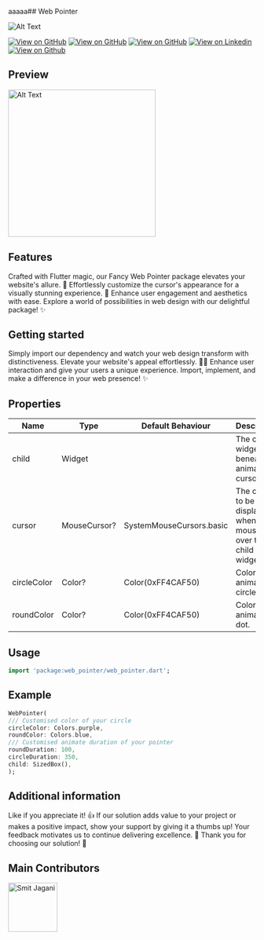 aaaaa## Web Pointer

![Alt Text](https://fluttercommunity.dev/_github/header/web-pointer)

[![View on GitHub](https://github.com/SimformSolutionsPvtLtd/flutter_showcaseview/workflows/Build/badge.svg?branch=master)](https://github.com/smitjagani)
[![View on GitHub](https://img.shields.io/pub/v/showcaseview?label=web_pointer)](https://github.com/smitjagani)
[![View on GitHub](https://img.shields.io/github/license/OpenFlutter/flutter_oktoast.svg)](https://github.com/smitjagani)
[![View on Linkedin](https://img.shields.io/badge/Dev:-Smit_Jagani-blue.svg)](https://www.linkedin.com/in/smitjagani)
[![View on Github](https://img.shields.io/pub/points/web_pointer?color=FF474C&label=pub%20points)](https://www.linkedin.com/in/smitjagani)

## Preview

<img src="https://res.cloudinary.com/practicaldev/image/fetch/s--S44mzZ1F--/c_limit%2Cf_auto%2Cfl_progressive%2Cq_66%2Cw_800/https://user-images.githubusercontent.com/69592270/145694947-ee595f08-42bd-42e7-b3e1-b2183c835953.gif" alt="Alt Text" height="300">

## Features

Crafted with Flutter magic, our Fancy Web Pointer package elevates your website's allure. 🚀
Effortlessly customize the cursor's appearance for a visually stunning experience. 🎨 Enhance user
engagement and aesthetics with ease. Explore a world of possibilities in web design with our
delightful package! ✨

## Getting started

Simply import our dependency and watch your web design transform with distinctiveness. Elevate your
website's appeal effortlessly. 🚀🌐 Enhance user interaction and give your users a unique experience.
Import, implement, and make a difference in your web presence! ✨

## Properties

| Name            | Type         | Default Behaviour      | Description                                         |
|-----------------|--------------|------------------------|-----------------------------------------------------|
| child           | Widget       |                        | The child widget beneath the animated cursor.       |
| cursor          | MouseCursor? | SystemMouseCursors.basic | The cursor to be displayed when the mouse is over the child widget. |
| circleColor     | Color?       | Color(0xFF4CAF50)      | Color of the animated circle.                       |
| roundColor      | Color?       | Color(0xFF4CAF50)      | Color of the animated dot.                          |

## Usage

```dart
import 'package:web_pointer/web_pointer.dart';
```

## Example

```dart
WebPointer(
/// Customised color of your circle
circleColor: Colors.purple,
roundColor: Colors.blue,
/// Customised animate duration of your pointer
roundDuration: 100,
circleDuration: 350,
child: SizedBox(),
);
```

## Additional information

Like if you appreciate it! 👍 If our solution adds value to your project or makes a positive impact,
show your support by giving it a thumbs up! Your feedback motivates us to continue delivering
excellence. 🌟 Thank you for choosing our solution! 🙌


## Main Contributors
<img src="[https://github.com/user-attachments/assets/ad62ab8a-b62c-48e4-997f-2857cbb675fb](https://github.com/user-attachments/assets/ad62ab8a-b62c-48e4-997f-2857cbb675fb)" alt="Smit Jagani" width="100">


